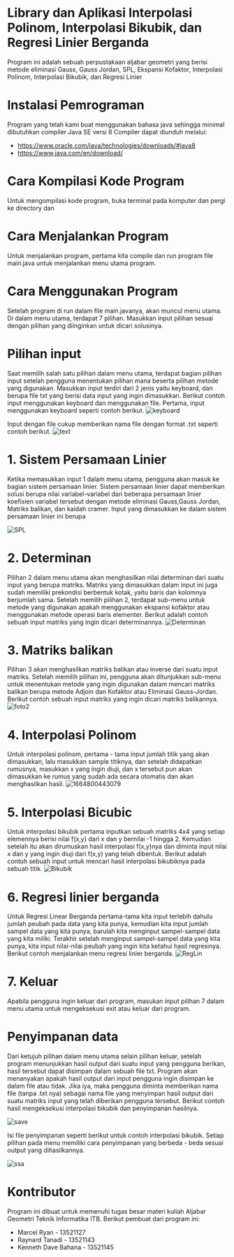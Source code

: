 # Library dan Aplikasi Interpolasi Polinom, Interpolasi Bikubik, dan Regresi Linier Berganda
Program ini adalah sebuah perpustakaan aljabar geometri yang berisi metode eliminasi Gauss, Gauss Jordan, SPL, Ekspansi Kofaktor, Interpolasi Polinom, Interpolasi Bikubik, dan Regresi Linier


# Instalasi Pemrograman
Program yang telah kami buat menggunakan bahasa java sehingga minimal dibutuhkan compiler Java SE versi 8
Compiler dapat diunduh melalui:
- https://www.oracle.com/java/technologies/downloads/#java8
- https://www.java.com/en/download/
# Cara Kompilasi Kode Program
Untuk mengompilasi kode program, buka terminal pada komputer dan pergi ke directory dan

# Cara Menjalankan Program
Untuk menjalankan program, pertama kita compile dan run program file main.java untuk menjalankan menu utama program.


# Cara Menggunakan Program 
Setelah program di run dalam file main.javanya, akan muncul menu utama. Di dalam menu utama, 
terdapat 7 pilihan. Masukkan input pilihan sesuai dengan pilihan yang diinginkan untuk dicari solusinya.

# Pilihan input
Saat memilih salah satu pilihan dalam menu utama, terdapat bagian pilihan input setelah pengguna menentukan pilihan mana beserta pilihan metode yang digunakan.
Masukkan input terdiri dari 2 jenis yaitu keyboard, dan berupa file txt yang berisi data input yang ingin dimasukkan. Berikut contoh input menggunakan keyboard dan menggunakan file. Pertama, input menggunakan keyboard seperti contoh berikut.
![keyboard](https://user-images.githubusercontent.com/110378747/193582568-95a8a765-3e51-4a0f-9f02-52066b2f8aa3.PNG)


Input dengan file cukup memberikan nama file dengan format <nama file>.txt seperti contoh berikut.
 ![text](https://user-images.githubusercontent.com/110378747/193582717-24132c03-3820-41c9-b4e2-277c9041e7d5.PNG)


# 1. Sistem Persamaan Linier
Ketika memasukkan input 1 dalam menu utama, pengguna akan masuk ke bagian sistem persamaan linier.
Sistem persamaan linier dapat memberikan solusi berupa nilai variabel-variabel dari beberapa persamaan linier koefisien variabel tersebut dengan metode eliminasi
Gauss,Gauss Jordan, Matriks balikan, dan kaidah cramer. Input yang dimasukkan ke dalam sistem persamaan linier ini berupa 

![SPL](https://user-images.githubusercontent.com/110378747/193562585-c726b96b-dee7-4540-b21e-b5e1ef7af3dc.PNG)


# 2. Determinan
Pilihan 2 dalam menu utama akan menghasilkan nilai determinan dari suatu input yang berupa matriks. Matriks yang dimasukkan dalam input ini juga sudah memiliki
prekondisi berbentuk kotak, yaitu baris dan kolomnya berjumlah sama. Setelah memilih pilihan 2, terdapat sub-menu untuk metode yang digunakan apakah menggunakan ekspansi kofaktor atau menggunakan metode operasi baris elementer. 
Berikut adalah contoh sebuah input matriks yang ingin dicari determinannya.
![Determinan](https://user-images.githubusercontent.com/110378747/193582002-7bf548e8-b62f-4806-aee9-8f19403f8544.PNG)


# 3. Matriks balikan
Pilihan 3 akan menghasilkan matriks balikan atau inverse dari suatu input matriks. Setelah memilih pilihan ini, pengguna akan ditunjukkan sub-menu untuk menentukan metode yang ingin digunakan dalam mencari matriks balikan berupa metode Adjoin dan Kofaktor atau Eliminasi Gauss-Jordan. 
Berikut contoh sebuah input matriks yang ingin dicari matriks balikannya.
![foto2](https://user-images.githubusercontent.com/92111319/193579055-7c7e2dad-e488-4eb6-b720-1a8380deac10.jpg)


# 4. Interpolasi Polinom
Untuk interpolasi polinom, pertama - tama input jumlah titik yang akan dimasukkan, lalu masukkan sample titiknya, dan setelah didapatkan rumusnya, masukkan x yang ingin diuji, dan x tersebut pun akan dimasukkan ke rumus yang sudah ada secara otomatis dan akan menghasilkan hasil.
![1664800443079](https://user-images.githubusercontent.com/92111319/193578081-d70965e2-6424-4a59-9529-b278a87932fe.jpg)


# 5. Interpolasi Bicubic
Untuk interpolasi bikubik pertama inputkan sebuah matriks 4x4 yang setiap elemennya berisi nilai f(x,y) dari x dan y bernilai -1 hingga 2. Kemudian setelah itu akan
dirumuskan hasil interpolasi f(x,y)nya dan diminta input nilai x dan y yang ingin diuji dari f(x,y) yang telah dibentuk. 
Berikut adalah contoh sebuah input untuk mencari hasil interpolasi bikubiknya pada sebuah titik.
![Bikubik](https://user-images.githubusercontent.com/110378747/193582043-0a74b403-d8ab-495f-b9d2-d0b6bb8e7b03.PNG)


# 6. Regresi linier berganda
Untuk Regresi Linear Berganda pertama-tama kita input terlebih dahulu jumlah peubah pada data yang kita punya, kemudian kita input jumlah sampel data yang kita punya, barulah kita menginput sampel-sampel data yang kita miliki. Terakhir setelah menginput sampel-sampel data yang kita punya, kita input nilai-nilai peubah yang ingin kita ketahui hasil regresinya. 
Berikut contoh menjalankan menu regresi linier berganda.
![RegLin](https://user-images.githubusercontent.com/88817627/193574665-3e00d314-7a54-491e-ac31-0d1998453582.png)


# 7. Keluar
Apabila pengguna ingin keluar dari program, masukan input pilihan 7 dalam menu utama untuk mengeksekusi exit atau keluar dari program.

# Penyimpanan data
Dari ketujuh pilihan dalam menu utama selain pilihan keluar, setelah program menunjukkan hasil output dari suatu input yang pengguna berikan, hasil tersebut 
dapat disimpan dalam sebuah file txt. Program akan menanyakan apakah hasil output dari input pengguna ingin disimpan ke dalam file atau tidak. Jika iya, maka pengguna diminta memberikan nama file (tanpa .txt nya) sebagai nama file yang menyimpan hasil output dari suatu matriks input yang telah diberikan pengguna tersebut. 
Berikut contoh hasil mengeksekusi interpolasi bikubik dan penyimpanan hasilnya.
 
![save](https://user-images.githubusercontent.com/110378747/193583153-15ae84c0-37ba-4235-992a-362291d04421.PNG)
 
 
Isi file penyimpanan seperti berikut untuk contoh interpolasi bikubik. Setiap pilihan pada menu memiliki cara penyimpanan yang berbeda - beda sesuai output yang dihasilkannya.

![ssa](https://user-images.githubusercontent.com/110378747/193583171-fea7b2e5-3001-498a-9675-9dd1cfd60337.PNG)

# Kontributor
Program ini dibuat untuk memenuhi tugas besar materi kuliah Aljabar Geometri Teknik Informatika ITB. Berikut pembuat dari program ini:
- Marcel Ryan         - 13521127
- Raynard Tanadi      - 13521143
- Kenneth Dave Bahana - 13521145
